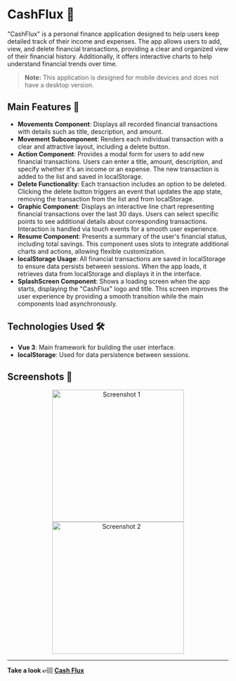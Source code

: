 # CashFlux 💸

"CashFlux" is a personal finance application designed to help users keep detailed track of their income and expenses. The app allows users to add, view, and delete financial transactions, providing a clear and organized view of their financial history. Additionally, it offers interactive charts to help understand financial trends over time.

> **Note:** This application is designed for mobile devices and does not have a desktop version.

## Main Features 🚀

- **Movements Component**: Displays all recorded financial transactions with details such as title, description, and amount.
- **Movement Subcomponent**: Renders each individual transaction with a clear and attractive layout, including a delete button.
- **Action Component**: Provides a modal form for users to add new financial transactions. Users can enter a title, amount, description, and specify whether it's an income or an expense. The new transaction is added to the list and saved in localStorage.
- **Delete Functionality**: Each transaction includes an option to be deleted. Clicking the delete button triggers an event that updates the app state, removing the transaction from the list and from localStorage.
- **Graphic Component**: Displays an interactive line chart representing financial transactions over the last 30 days. Users can select specific points to see additional details about corresponding transactions. Interaction is handled via touch events for a smooth user experience.
- **Resume Component**: Presents a summary of the user's financial status, including total savings. This component uses slots to integrate additional charts and actions, allowing flexible customization.
- **localStorage Usage**: All financial transactions are saved in localStorage to ensure data persists between sessions. When the app loads, it retrieves data from localStorage and displays it in the interface.
- **SplashScreen Component**: Shows a loading screen when the app starts, displaying the "CashFlux" logo and title. This screen improves the user experience by providing a smooth transition while the main components load asynchronously.

## Technologies Used 🛠️
- **Vue 3**: Main framework for building the user interface.
- **localStorage**: Used for data persistence between sessions.

## Screenshots 📸

<div align="center">
  <img src="https://i.ibb.co/9nxSWtn/c1.png" alt="Screenshot 1" width="300"/>
  <img src="https://i.ibb.co/9HWYfBp/c2.png" alt="Screenshot 2" width="300"/>
</div>

---

**Take a look 👉🏼 [Cash Flux](https://cash-flux.netlify.app/)**
